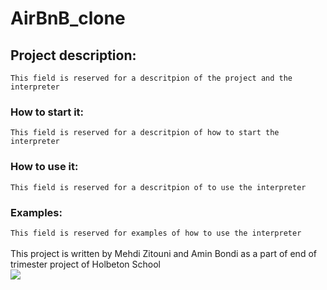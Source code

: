 # AirBnB_clone
## Project description:
`This field is reserved for a descritpion of the project and the interpreter`
### How to start it:
`This field is reserved for a descritpion of how to start the interpreter`
### How to use it:
`This field is reserved for a descritpion of to use the interpreter`
### Examples:
`This field is reserved for examples of how to use the interpreter`
<br>
<br>
This project is written by Mehdi Zitouni and Amin Bondi as a part of end of trimester project of Holbeton School
<br>
<img src="https://www.holbertonschool.com/holberton-logo.png">